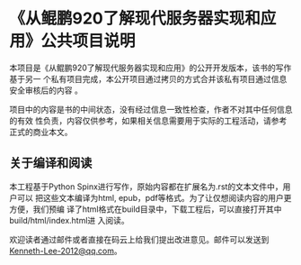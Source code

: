 《从鲲鹏920了解现代服务器实现和应用》公共项目说明
==================================================

本项目是《从鲲鹏920了解现代服务器实现和应用》的公开开发版本，该书的写作基于另一
个私有项目完成，本公开项目通过拷贝的方式合并该私有项目通过信息安全审核后的内容
。

项目中的内容是书的中间状态，没有经过信息一致性检查，作者不对其中任何信息的有效
性负责，内容仅供参考，如果相关信息需要用于实际的工程活动，请参考正式的商业本文。


关于编译和阅读
--------------
本工程基于Python Spinx进行写作，原始内容都在扩展名为.rst的文本文件中，用户可以
把这些文本编译为html, epub，pdf等格式。为了让仅想阅读内容的用户更方便，我们预编
译了html格式在build目录中，下载工程后，可以直接打开其中build/html/index.html进
入阅读。

欢迎读者通过邮件或者直接在码云上给我们提出改进意见。邮件可以发送到
Kenneth-Lee-2012@qq.com。
